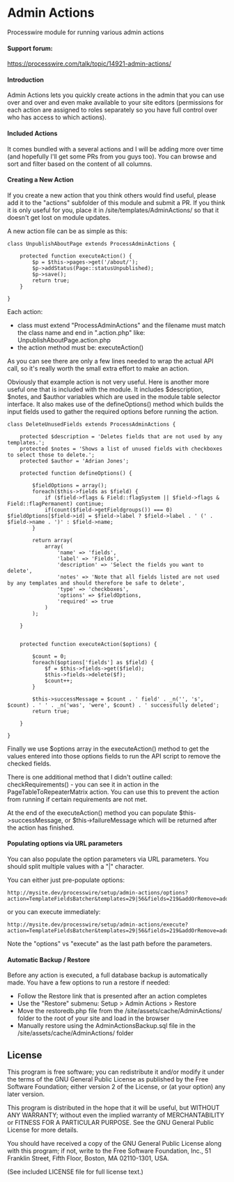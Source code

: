 # Admin Actions #

Processwire module for running various admin actions


#### Support forum:
https://processwire.com/talk/topic/14921-admin-actions/

#### Introduction

Admin Actions lets you quickly create actions in the admin that you can use over and over and even make available to your site editors (permissions for each action are assigned to roles separately so you have full control over who has access to which actions).

#### Included Actions

It comes bundled with a several actions and I will be adding more over time (and hopefully I'll get some PRs from you guys too). You can browse and sort and filter based on the content of all columns.

#### Creating a New Action

If you create a new action that you think others would find useful, please add it to the "actions" subfolder of this module and submit a PR. If you think it is only useful for you, place it in /site/templates/AdminActions/ so that it doesn't get lost on module updates.

A new action file can be as simple as this:

```
class UnpublishAboutPage extends ProcessAdminActions {

    protected function executeAction() {
        $p = $this->pages->get('/about/');
        $p->addStatus(Page::statusUnpublished);
        $p->save();
        return true;
    }

}
```

Each action:

* class must extend "ProcessAdminActions" and the filename must match the class name and end in ".action.php" like: UnpublishAboutPage.action.php
* the action method must be: executeAction()

As you can see there are only a few lines needed to wrap the actual API call, so it's really worth the small extra effort to make an action.

Obviously that example action is not very useful. Here is another more useful one that is included with the module. It includes $description, $notes, and $author variables which are used in the module table selector interface. It also makes use of the defineOptions() method which builds the input fields used to gather the required options before running the action.

```
class DeleteUnusedFields extends ProcessAdminActions {

    protected $description = 'Deletes fields that are not used by any templates.';
    protected $notes = 'Shows a list of unused fields with checkboxes to select those to delete.';
    protected $author = 'Adrian Jones';

    protected function defineOptions() {

        $fieldOptions = array();
        foreach($this->fields as $field) {
            if ($field->flags & Field::flagSystem || $field->flags & Field::flagPermanent) continue;
            if(count($field->getFieldgroups()) === 0) $fieldOptions[$field->id] = $field->label ? $field->label . ' (' . $field->name . ')' : $field->name;
        }

        return array(
            array(
                'name' => 'fields',
                'label' => 'Fields',
                'description' => 'Select the fields you want to delete',
                'notes' => 'Note that all fields listed are not used by any templates and should therefore be safe to delete',
                'type' => 'checkboxes',
                'options' => $fieldOptions,
                'required' => true
            )
        );

    }


    protected function executeAction($options) {

        $count = 0;
        foreach($options['fields'] as $field) {
            $f = $this->fields->get($field);
            $this->fields->delete($f);
            $count++;
        }

        $this->successMessage = $count . ' field' . _n('', 's', $count) . ' ' . _n('was', 'were', $count) . ' successfully deleted';
        return true;

    }

}
```

Finally we use $options array in the executeAction() method to get the values entered into those options fields to run the API script to remove the checked fields.

There is one additional method that I didn't outline called: checkRequirements() - you can see it in action in the PageTableToRepeaterMatrix action. You can use this to prevent the action from running if certain requirements are not met.

At the end of the executeAction() method you can populate $this->successMessage, or $this->failureMessage which will be returned after the action has finished.

#### Populating options via URL parameters

You can also populate the option parameters via URL parameters. You should split multiple values with a "|" character.

You can either just pre-populate options:
```
http://mysite.dev/processwire/setup/admin-actions/options?action=TemplateFieldsBatcher&templates=29|56&fields=219&addOrRemove=add
```
or you can execute immediately:
```
http://mysite.dev/processwire/setup/admin-actions/execute?action=TemplateFieldsBatcher&templates=29|56&fields=219&addOrRemove=add
```
Note the "options" vs "execute" as the last path before the parameters.

#### Automatic Backup / Restore

Before any action is executed, a full database backup is automatically made. You have a few options to run a restore if needed:

* Follow the Restore link that is presented after an action completes
* Use the "Restore" submenu: Setup > Admin Actions > Restore
* Move the restoredb.php file from the /site/assets/cache/AdminActions/ folder to the root of your site and load in the browser
* Manually restore using the AdminActionsBackup.sql file in the /site/assets/cache/AdminActions/ folder

## License

This program is free software; you can redistribute it and/or
modify it under the terms of the GNU General Public License
as published by the Free Software Foundation; either version 2
of the License, or (at your option) any later version.

This program is distributed in the hope that it will be useful,
but WITHOUT ANY WARRANTY; without even the implied warranty of
MERCHANTABILITY or FITNESS FOR A PARTICULAR PURPOSE.  See the
GNU General Public License for more details.

You should have received a copy of the GNU General Public License
along with this program; if not, write to the Free Software
Foundation, Inc., 51 Franklin Street, Fifth Floor, Boston, MA  02110-1301, USA.

(See included LICENSE file for full license text.)

